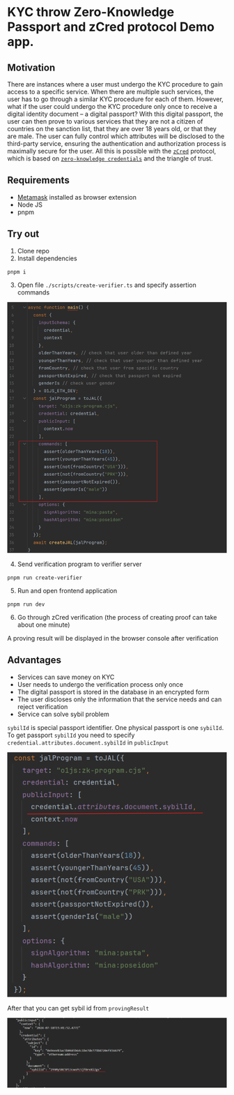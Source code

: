 # KYC throw Zero-Knowledge Passport and zCred protocol Demo app.

## Motivation

There are instances where a user must undergo the KYC procedure to gain access to a specific service. When there are
multiple such services, the user has to go through a similar KYC procedure for each of them. However, what if the user
could undergo the KYC procedure only once to receive a digital identity document – a digital passport? With this digital
passport, the user can then prove to various services that they are not a citizen of countries on the sanction list,
that they are over 18 years old, or that they are male. The user can fully control which attributes will be disclosed to
the third-party service, ensuring the authentication and authorization process is maximally secure for the user. All
this is possible with the [`zCred`](https://github.com/zcred-org/ZCIPs) protocol, which is based on [`zero-knowledge
credentials`](https://github.com/zcred-org/ZCIPs/blob/main/ZCIPs/zcip-2.md) and the triangle of trust.

## Requirements

- [Metamask](https://chromewebstore.google.com/detail/metamask/nkbihfbeogaeaoehlefnkodbefgpgknn) installed as browser
  extension
- Node JS
- pnpm

## Try out

1. Clone repo
2. Install dependencies

```shell 
pnpm i
```

3. Open file `./scripts/create-verifier.ts` and specify assertion commands

![image.png](/public/assertion-commands.png)

4. Send verification program to verifier server

```shell
pnpm run create-verifier
```

5. Run and open frontend application

```shell
pnpm run dev
```

6. Go through zCred verification (the process of creating proof can take about one minute)

A proving result will be displayed in the browser console after verification

## Advantages

- Services can save money on KYC
- User needs to undergo the verification process only once
- The digital passport is stored in the database in an encrypted form
- The user discloses only the information that the service needs and can reject verification
- Service can solve sybil problem

`sybilId` is special passport identifier. One physical passport is one `sybilId`.
To get passport `sybilId` you need to specify `credential.attributes.document.sybilId` in `publicInput`

![image.png](/public/sybil-id.png)

After that you can get sybil id from `provingResult`

![image.png](/public/proving-result.png)
